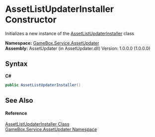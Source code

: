 # AssetListUpdaterInstaller Constructor 
 

Initializes a new instance of the <a href="8054267a-88f1-fec9-92f5-5714b908a315">AssetListUpdaterInstaller</a> class

**Namespace:**&nbsp;<a href="45b2d3e6-eefd-ba09-ac09-d0f384ac18e9">GameBox.Service.AssetUpdater</a><br />**Assembly:**&nbsp;AssetUpdater (in AssetUpdater.dll) Version: 1.0.0.0 (1.0.0.0)

## Syntax

**C#**<br />
``` C#
public AssetListUpdaterInstaller()
```


## See Also


#### Reference
<a href="8054267a-88f1-fec9-92f5-5714b908a315">AssetListUpdaterInstaller Class</a><br /><a href="45b2d3e6-eefd-ba09-ac09-d0f384ac18e9">GameBox.Service.AssetUpdater Namespace</a><br />